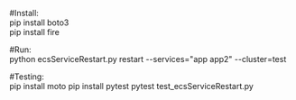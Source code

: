 #Install:  
pip install boto3  
pip install fire  


#Run:  
python ecsServiceRestart.py restart --services="app app2" --cluster=test


#Testing:  
pip install moto
pip install pytest
pytest test_ecsServiceRestart.py
